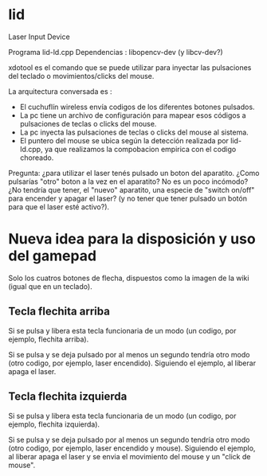 # lid
Laser Input Device

Programa lid-ld.cpp
Dependencias : libopencv-dev (y libcv-dev?)


xdotool es el comando que se puede utilizar para inyectar las
pulsaciones del teclado o movimientos/clicks del mouse.

La arquitectura conversada es :

- El cuchuflín wireless envía codigos de los diferentes botones 
pulsados.
- La pc tiene un archivo de configuración para mapear esos códigos
a pulsaciones de teclas o clicks del mouse.
- La pc inyecta las pulsaciones de teclas o clicks del mouse al sistema.
- El puntero del mouse se ubica según la detección realizada por
lid-ld.cpp, ya que realizamos la compobacion empirica 
con el codigo choreado.


Pregunta: ¿para utilizar el laser tenés pulsado un boton del
aparatito. ¿Como pulsarías "otro" boton a la vez en el aparatito? No
es un poco incómodo?
¿No tendría que tener, el "nuevo" aparatito, una especie de "switch
on/off" para encender y apagar el laser? (y no tener que tener pulsado
un botón para que el laser esté activo?).


Nueva idea para la disposición y uso del gamepad
================================================

Solo los cuatros botones de flecha, dispuestos como la imagen de la wiki (igual que en un teclado).

Tecla flechita arriba
----------------------

Si se pulsa y libera esta tecla funcionaria de un modo (un codigo, por ejemplo, flechita arriba).

Si se pulsa y se deja pulsado por al menos un segundo tendría otro modo (otro codigo, por ejemplo, laser encendido). Siguiendo el ejemplo, al liberar apaga el laser.

Tecla flechita izquierda
------------------------

Si se pulsa y libera esta tecla funcionaria de un modo (un codigo, por ejemplo, flechita izquierda).

Si se pulsa y se deja pulsado por al menos un segundo tendría otro modo (otro codigo, por ejemplo, laser encendido y mouse). Siguiendo el ejemplo, al liberar apaga el laser y se envia el movimiento del mouse y un "click de mouse".
